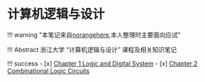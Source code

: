 # 计算机逻辑与设计

!!! warning "本笔记来自[norangehere](https://github.com/norangehere),本人整理时主要面向应试"

!!! Abstract
    浙江大学 “计算机逻辑与设计” 课程及相关知识笔记

!!! success
    - [x] [Chapter 1 Logic and Digital System](LCD1.md)
    - [x] [Chapter 2 Combinational Logic Circuits](LCD2.md) 